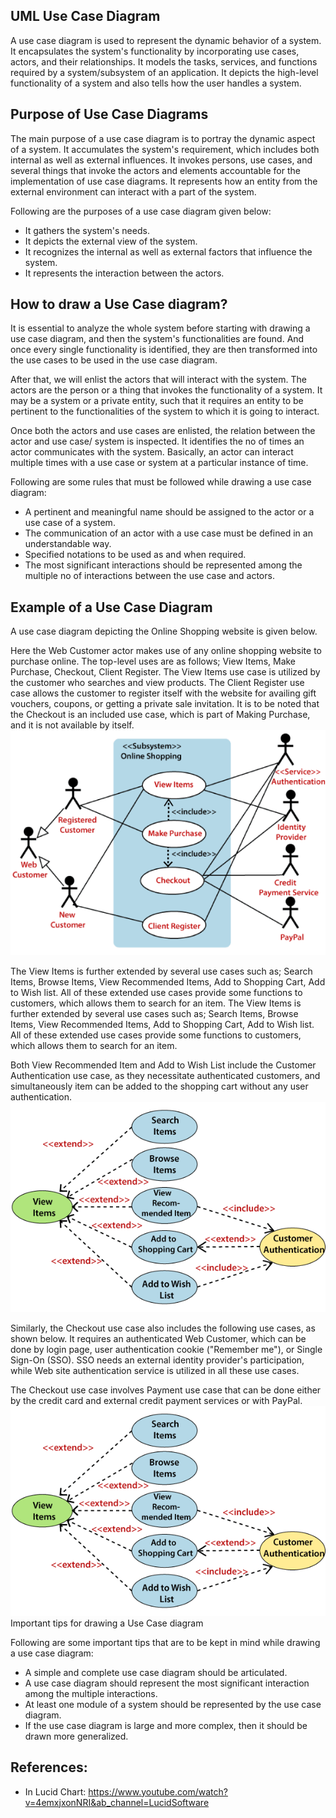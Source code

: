 ## UML Use Case Diagram
A use case diagram is used to represent the dynamic behavior of a system. It encapsulates the system's functionality by incorporating use cases, actors, and their relationships. It models the tasks, services, and functions required by a system/subsystem of an application. It depicts the high-level functionality of a system and also tells how the user handles a system.

## Purpose of Use Case Diagrams
The main purpose of a use case diagram is to portray the dynamic aspect of a system. It accumulates the system's requirement, which includes both internal as well as external influences. It invokes persons, use cases, and several things that invoke the actors and elements accountable for the implementation of use case diagrams. It represents how an entity from the external environment can interact with a part of the system.

Following are the purposes of a use case diagram given below:

- It gathers the system's needs.
- It depicts the external view of the system.
- It recognizes the internal as well as external factors that influence the system.
- It represents the interaction between the actors.

## How to draw a Use Case diagram?
It is essential to analyze the whole system before starting with drawing a use case diagram, and then the system's functionalities are found. And once every single functionality is identified, they are then transformed into the use cases to be used in the use case diagram.

After that, we will enlist the actors that will interact with the system. The actors are the person or a thing that invokes the functionality of a system. It may be a system or a private entity, such that it requires an entity to be pertinent to the functionalities of the system to which it is going to interact.

Once both the actors and use cases are enlisted, the relation between the actor and use case/ system is inspected. It identifies the no of times an actor communicates with the system. Basically, an actor can interact multiple times with a use case or system at a particular instance of time.

Following are some rules that must be followed while drawing a use case diagram:

- A pertinent and meaningful name should be assigned to the actor or a use case of a system.
- The communication of an actor with a use case must be defined in an understandable way.
- Specified notations to be used as and when required.
- The most significant interactions should be represented among the multiple no of interactions between the use case and actors.

## Example of a Use Case Diagram
A use case diagram depicting the Online Shopping website is given below.

Here the Web Customer actor makes use of any online shopping website to purchase online. The top-level uses are as follows; View Items, Make Purchase, Checkout, Client Register. The View Items use case is utilized by the customer who searches and view products. The Client Register use case allows the customer to register itself with the website for availing gift vouchers, coupons, or getting a private sale invitation. It is to be noted that the Checkout is an included use case, which is part of Making Purchase, and it is not available by itself.
![](resources/uml-use-case-diagram.png)

The View Items is further extended by several use cases such as; Search Items, Browse Items, View Recommended Items, Add to Shopping Cart, Add to Wish list. All of these extended use cases provide some functions to customers, which allows them to search for an item. The View Items is further extended by several use cases such as; Search Items, Browse Items, View Recommended Items, Add to Shopping Cart, Add to Wish list. All of these extended use cases provide some functions to customers, which allows them to search for an item.

Both View Recommended Item and Add to Wish List include the Customer Authentication use case, as they necessitate authenticated customers, and simultaneously item can be added to the shopping cart without any user authentication.
![](resources/uml-use-case-diagram2.png)

Similarly, the Checkout use case also includes the following use cases, as shown below. It requires an authenticated Web Customer, which can be done by login page, user authentication cookie ("Remember me"), or Single Sign-On (SSO). SSO needs an external identity provider's participation, while Web site authentication service is utilized in all these use cases.

The Checkout use case involves Payment use case that can be done either by the credit card and external credit payment services or with PayPal.
![](resources/uml-use-case-diagram2.png)
Important tips for drawing a Use Case diagram

Following are some important tips that are to be kept in mind while drawing a use case diagram:

- A simple and complete use case diagram should be articulated.
- A use case diagram should represent the most significant interaction among the multiple interactions.
- At least one module of a system should be represented by the use case diagram.
- If the use case diagram is large and more complex, then it should be drawn more generalized.

## References:
- In Lucid Chart:  https://www.youtube.com/watch?v=4emxjxonNRI&ab_channel=LucidSoftware